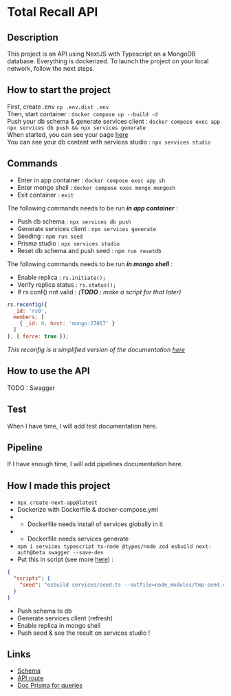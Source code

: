 # Total Recall API

## Description
This project is an API using NextJS with Typescript on a MongoDB database. Everything is dockerized.
To launch the project on your local network, follow the next steps.

## How to start the project
First, create .env `cp .env.dist .env`  
Then, start container : `docker compose up --build -d`  
Push your db schema & generate services client : `docker compose exec app npx services db push && npx services generate`  
When started, you can see your page [here](http://localhost:3000/)  
You can see your db content with services studio : `npx services studio`

## Commands
- Enter in app container : `docker compose exec app sh`
- Enter mongo shell : `docker compose exec mongo mongosh`
- Exit container : `exit`

The following commands needs to be run **_in app container_** :

- Push db schema : `npx services db push`
- Generate services client : `npx services generate`
- Seeding : `npm run seed`
- Prisma studio : `npx services studio`
- Reset db schema and push seed : `npm run resetdb`

The following commands needs to be run **_in mongo shell_** :

- Enable replica : `rs.initiate();`
- Verify replica status : `rs.status();`
- If rs.conf() not valid : _(**TODO :** make a script for that later)_
```js
rs.reconfig({
  _id: 'rs0',
  members: [
    { _id: 0, host: 'mongo:27017' }
  ]
}, { force: true });
```
*This reconfig is a simplified version of the documentation [here](https://www.mongodb.com/docs/manual/tutorial/deploy-replica-set/)*

## How to use the API
TODO : Swagger

## Test
When I have time, I will add test documentation here.

## Pipeline
If I have enough time, I will add pipelines documentation here.

## How I made this project
- `npx create-next-app@latest`
- Dockerize with Dockerfile & docker-compose.yml
- - Dockerfile needs install of services globally in it
- - Dockerfile needs services generate
- `npm i services typescript ts-node @types/node zod esbuild next-auth@beta swagger --save-dev`
- Put this in script (see more [here](https://github.com/prisma/prisma/issues/7053)) : 
```json
{
  "scripts": {
    "seed": "esbuild services/seed.ts --outfile=node_modules/tmp-seed.cjs --bundle --format=cjs --external:services --external:@services/client && node node_modules/tmp-seed.cjs --preview-feature"
  }
}
```
- Push schema to db
- Generate services client (refresh)
- Enable replica in mongo shell
- Push seed & see the result on services studio !

## Links

- [Schema](https://laconsole.dev/formations/prisma/prisma-schema#relations)
- [API route](https://corbado.com/blog/nextjs-prisma)
- [Doc Prisma for queries](https://www.prisma.io/docs/orm/prisma-client/queries/filtering-and-sorting)